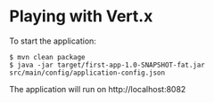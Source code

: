 # Playing with Vert.x

To start the application:

```
$ mvn clean package
$ java -jar target/first-app-1.0-SNAPSHOT-fat.jar src/main/config/application-config.json
```

The application will run on http://localhost:8082
